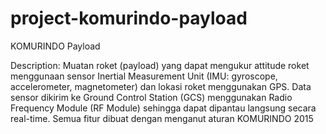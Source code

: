 # project-komurindo-payload
KOMURINDO Payload

Description: Muatan roket (payload) yang dapat mengukur attitude roket menggunaan sensor Inertial Measurement Unit (IMU: gyroscope, accelerometer, magnetometer) dan lokasi roket menggunakan GPS. 
Data sensor dikirim ke Ground Control Station (GCS) menggunakan Radio Frequency Module (RF Module) sehingga dapat dipantau langsung secara real-time. 
Semua fitur dibuat dengan menganut aturan KOMURINDO 2015
